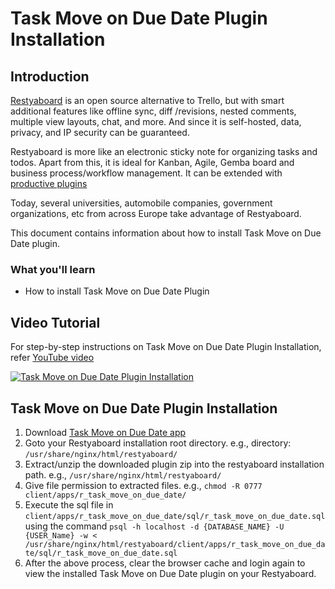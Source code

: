 # Task Move on Due Date Plugin Installation

## Introduction

[Restyaboard](https://restya.com/board) is an open source alternative to Trello, but with smart additional features like offline sync, diff /revisions, nested comments, multiple view layouts, chat, and more. And since it is self-hosted, data, privacy, and IP security can be guaranteed.

Restyaboard is more like an electronic sticky note for organizing tasks and todos. Apart from this, it is ideal for Kanban, Agile, Gemba board and business process/workflow management. It can be extended with [productive plugins](https://restya.com/board/apps "productive plugins")

Today, several universities, automobile companies, government organizations, etc from across Europe take advantage of Restyaboard.

This document contains information about how to install Task Move on Due Date plugin.

### What you'll learn

*   How to install Task Move on Due Date Plugin

## Video Tutorial

For step-by-step instructions on Task Move on Due Date Plugin Installation, refer [YouTube video](https://www.youtube.com/watch?v=BR6bBZ1nkrg "Watch video on Task Move on Due Date Plugin Installation")

[![Task Move on Due Date Plugin Installation](task_move_on_due_date.png)](https://www.youtube.com/watch?v=BR6bBZ1nkrg "Watch video on Task Move on Due Date Plugin Installation")

## Task Move on Due Date Plugin Installation

1.  Download [Task Move on Due Date app](https://restya.com/board/apps/r_task_move_on_due_date "Task Move on Due Date app")
2.  Goto your Restyaboard installation root directory. e.g., directory: `/usr/share/nginx/html/restyaboard/`
3.  Extract/unzip the downloaded plugin zip into the restyaboard installation path. e.g., `/usr/share/nginx/html/restyaboard/`
4.  Give file permission to extracted files. e.g., `chmod -R 0777 client/apps/r_task_move_on_due_date/`
5.  Execute the sql file in `client/apps/r_task_move_on_due_date/sql/r_task_move_on_due_date.sql` using the command `psql -h localhost -d {DATABASE_NAME} -U {USER_Name} -w < /usr/share/nginx/html/restyaboard/client/apps/r_task_move_on_due_date/sql/r_task_move_on_due_date.sql`
6.  After the above process, clear the browser cache and login again to view the installed Task Move on Due Date plugin on your Restyaboard.